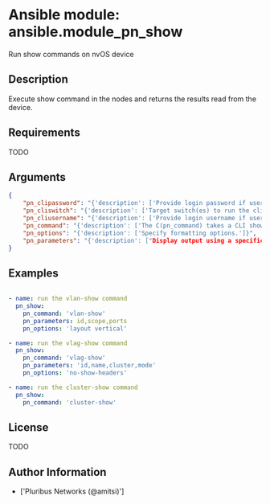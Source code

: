 # Ansible module: ansible.module_pn_show


Run show commands on nvOS device

## Description

Execute show command in the nodes and returns the results read from the device.

## Requirements

TODO

## Arguments

``` json
{
    "pn_clipassword": "{'description': ['Provide login password if user is not root.'], 'required': False}",
    "pn_cliswitch": "{'description': ['Target switch(es) to run the cli on.'], 'required': False}",
    "pn_cliusername": "{'description': ['Provide login username if user is not root.'], 'required': False}",
    "pn_command": "{'description': ['The C(pn_command) takes a CLI show command as value.'], 'required': True}",
    "pn_options": "{'description': ['Specify formatting options.']}",
    "pn_parameters": "{'description': ["Display output using a specific parameter. Use 'all' to display possible output. List of comma separated parameters."]}",
}
```

## Examples


``` yaml

- name: run the vlan-show command
  pn_show:
    pn_command: 'vlan-show'
    pn_parameters: id,scope,ports
    pn_options: 'layout vertical'

- name: run the vlag-show command
  pn_show:
    pn_command: 'vlag-show'
    pn_parameters: 'id,name,cluster,mode'
    pn_options: 'no-show-headers'

- name: run the cluster-show command
  pn_show:
    pn_command: 'cluster-show'

```

## License

TODO

## Author Information
  - ['Pluribus Networks (@amitsi)']
